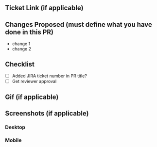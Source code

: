 ## Ticket Link (if applicable)

## Changes Proposed (must define what you have done in this PR)

- change 1
- change 2

## Checklist

- [ ] Added JIRA ticket number in PR title?
- [ ] Get reviewer approval

## Gif (if applicable)

## Screenshots (if applicable)

### Desktop

### Mobile
